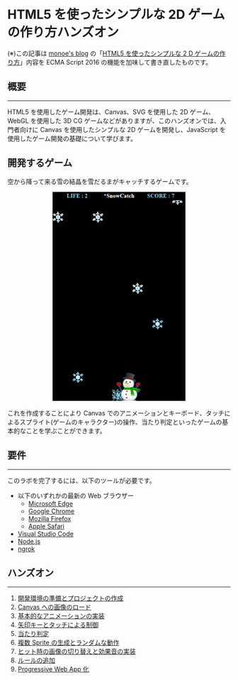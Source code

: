# HTML5 を使ったシンプルな 2D ゲームの作り方ハンズオン
(※)この記事は [monoe's blog](https://blogs.msdn.microsoft.com/osamum/2015/) の「[HTML5 を使ったシンプルな 2 D ゲームの作り方](https://blogs.msdn.microsoft.com/osamum/2015/04/24/html5-2-d/)」内容を ECMA Script 2016 の機能を加味して書き直したものです。

## 概要
*** 
HTML5 を使用したゲーム開発は、Canvas、SVG を使用した 2D ゲーム、WebGL を使用した 3D CG ゲームなどがありますが、このハンズオンでは、入門者向けに Canvas を使用したシンプルな 2D ゲームを開発し、JavaScript を使用したゲーム開発の基礎について学びます。

## 開発するゲーム
空から降って来る雪の結晶を雪だるまがキャッチするゲームです。

<div style="width:100%;">
<div style="width:300px; margin:0 auto;">
<img src="images/screen_top.png" width="300px">
</div>
</div>

これを作成することにより Canvas でのアニメーションとキーボード、タッチによるスプライト(ゲームのキャラクター)の操作、当たり判定といったゲームの基本的なことを学ぶことができます。

## 要件
*** 
このラボを完了するには、以下のツールが必要です。　

* 以下のいずれかの最新の Web ブラウザー
  * [Microsoft Edge](https://www.microsoft.com/ja-jp/windows/microsoft-edge)
  * [Google Chrome](https://www.google.com/chrome/)
  * [Mozilla Firefox](https://www.mozilla.org/ja/firefox/new/)
  * [Apple Safari](https://www.apple.com/jp/safari/)
* [Visual Studio Code](https://code.visualstudio.com/)
* [Node.js](https://nodejs.org/ja/) 
* [ngrok](https://ngrok.com/download)

## ハンズオン
***
1.	[開発環境の準備とプロジェクトの作成](html5_game_HOL01.md)
2.	[Canvas への画像のロード](html5_game_HOL02.md)
3.	[基本的なアニメーションの実装](html5_game_HOL03.md)
4.	[矢印キーとタッチによる制御](html5_game_HOL04.md)
5.	[当たり判定](html5_game_HOL05.md)
6.	[複数 Sprite の生成とランダムな動作](html5_game_HOL06.md)
7.	[ヒット時の画像の切り替えと効果音の実装](html5_game_HOL07.md)
8.	[ルールの追加](html5_game_HOL08.md)
9.  [Progressive Web App 化](html5_game_HOL09.md)
